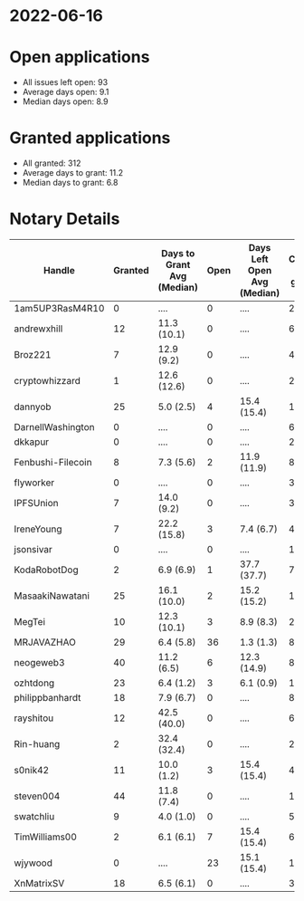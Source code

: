 2022-06-16
==========

# Open applications

- All issues left open: 93
- Average days open: 9.1
- Median days open: 8.9

# Granted applications

- All granted: 312
- Average days to grant: 11.2
- Median days to grant: 6.8

# Notary Details

| Handle            |   Granted | Days to Grant Avg (Median)   |   Open | Days Left Open Avg (Median)   |   Closed (no grant) |
|-------------------|-----------|------------------------------|--------|-------------------------------|---------------------|
| 1am5UP3RasM4R10   |         0 | ....                         |      0 | ....                          |                   2 |
| andrewxhill       |        12 | 11.3  (10.1)                 |      0 | ....                          |                  69 |
| Broz221           |         7 | 12.9  (9.2)                  |      0 | ....                          |                  41 |
| cryptowhizzard    |         1 | 12.6  (12.6)                 |      0 | ....                          |                  21 |
| dannyob           |        25 | 5.0  (2.5)                   |      4 | 15.4  (15.4)                  |                 124 |
| DarnellWashington |         0 | ....                         |      0 | ....                          |                   6 |
| dkkapur           |         0 | ....                         |      0 | ....                          |                   2 |
| Fenbushi-Filecoin |         8 | 7.3  (5.6)                   |      2 | 11.9  (11.9)                  |                  86 |
| flyworker         |         0 | ....                         |      0 | ....                          |                   3 |
| IPFSUnion         |         7 | 14.0  (9.2)                  |      0 | ....                          |                  33 |
| IreneYoung        |         7 | 22.2  (15.8)                 |      3 | 7.4  (6.7)                    |                  48 |
| jsonsivar         |         0 | ....                         |      0 | ....                          |                  13 |
| KodaRobotDog      |         2 | 6.9  (6.9)                   |      1 | 37.7  (37.7)                  |                   7 |
| MasaakiNawatani   |        25 | 16.1  (10.0)                 |      2 | 15.2  (15.2)                  |                 107 |
| MegTei            |        10 | 12.3  (10.1)                 |      3 | 8.9  (8.3)                    |                  26 |
| MRJAVAZHAO        |        29 | 6.4  (5.8)                   |     36 | 1.3  (1.3)                    |                  83 |
| neogeweb3         |        40 | 11.2  (6.5)                  |      6 | 12.3  (14.9)                  |                  89 |
| ozhtdong          |        23 | 6.4  (1.2)                   |      3 | 6.1  (0.9)                    |                 123 |
| philippbanhardt   |        18 | 7.9  (6.7)                   |      0 | ....                          |                  81 |
| rayshitou         |        12 | 42.5  (40.0)                 |      0 | ....                          |                  65 |
| Rin-huang         |         2 | 32.4  (32.4)                 |      0 | ....                          |                   2 |
| s0nik42           |        11 | 10.0  (1.2)                  |      3 | 15.4  (15.4)                  |                  42 |
| steven004         |        44 | 11.8  (7.4)                  |      0 | ....                          |                 162 |
| swatchliu         |         9 | 4.0  (1.0)                   |      0 | ....                          |                  50 |
| TimWilliams00     |         2 | 6.1  (6.1)                   |      7 | 15.4  (15.4)                  |                   6 |
| wjywood           |         0 | ....                         |     23 | 15.1  (15.4)                  |                  16 |
| XnMatrixSV        |        18 | 6.5  (6.1)                   |      0 | ....                          |                  38 |
